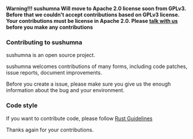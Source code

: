 **Warning!!! sushumna Will move to Apache 2.0 license soon from GPLv3. Before that we couldn't accept contributions based on GPLv3 license. Your contributions must be license in Apache 2.0. Please [talk with us](https://gitter.im/cryptape/sushumna) before you make any contributions**

### Contributing to sushumna

sushumna is an open source project.

sushumna welcomes contributions of many forms, including code patches, issue reports, document improvements.

Before you create a issue, please make sure you give us the enough information about the bug and your environment.

### Code style

If you want to contribute code, please follow [Rust Guidelines](https://aturon.github.io/README.html)

Thanks again for your contributions.
